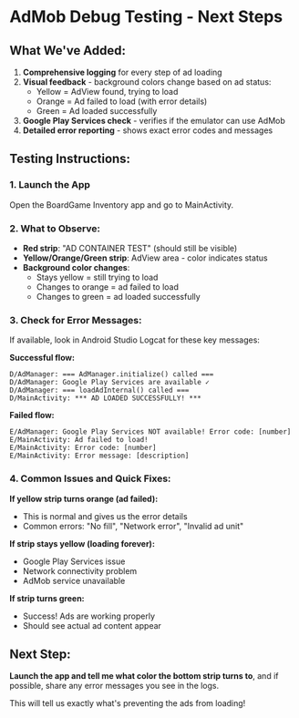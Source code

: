 # AdMob Debug Testing - Next Steps

## What We've Added:
1. **Comprehensive logging** for every step of ad loading
2. **Visual feedback** - background colors change based on ad status:
   - Yellow = AdView found, trying to load
   - Orange = Ad failed to load (with error details)
   - Green = Ad loaded successfully
3. **Google Play Services check** - verifies if the emulator can use AdMob
4. **Detailed error reporting** - shows exact error codes and messages

## Testing Instructions:

### 1. Launch the App
Open the BoardGame Inventory app and go to MainActivity.

### 2. What to Observe:
- **Red strip**: "AD CONTAINER TEST" (should still be visible)
- **Yellow/Orange/Green strip**: AdView area - color indicates status
- **Background color changes**:
  - Stays yellow = still trying to load
  - Changes to orange = ad failed to load
  - Changes to green = ad loaded successfully

### 3. Check for Error Messages:
If available, look in Android Studio Logcat for these key messages:

**Successful flow:**
```
D/AdManager: === AdManager.initialize() called ===
D/AdManager: Google Play Services are available ✓
D/AdManager: === loadAdInternal() called ===
D/MainActivity: *** AD LOADED SUCCESSFULLY! ***
```

**Failed flow:**
```
E/AdManager: Google Play Services NOT available! Error code: [number]
E/MainActivity: Ad failed to load!
E/MainActivity: Error code: [number]
E/MainActivity: Error message: [description]
```

### 4. Common Issues and Quick Fixes:

**If yellow strip turns orange (ad failed):**
- This is normal and gives us the error details
- Common errors: "No fill", "Network error", "Invalid ad unit"

**If strip stays yellow (loading forever):**
- Google Play Services issue
- Network connectivity problem
- AdMob service unavailable

**If strip turns green:**
- Success! Ads are working properly
- Should see actual ad content appear

## Next Step:
**Launch the app and tell me what color the bottom strip turns to**, and if possible, share any error messages you see in the logs.

This will tell us exactly what's preventing the ads from loading!
